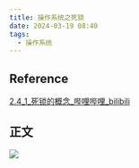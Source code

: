 ```yaml
---
title: 操作系统之死锁
date: 2024-03-19 08:40
tags:
  - 操作系统
---
```

## Reference

[2.4_1_死锁的概念_哔哩哔哩_bilibili](https://www.bilibili.com/video/BV1YE411D7nH?p=38&vd_source=0facd4aab4af4ac2b725f78a049c12b0)

## 正文

![](/images/posts/操作系统之死锁_240318_145723.jpg)